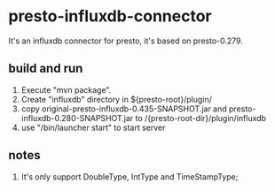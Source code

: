 # presto-influxdb-connector

It's an influxdb connector for presto, it's based on presto-0.279.

## build and run 
1. Execute "mvn package".
2. Create "influxdb" directory in ${presto-root}/plugin/
3. copy original-presto-influxdb-0.435-SNAPSHOT.jar and presto-influxdb-0.280-SNAPSHOT.jar to /{presto-root-dir}/plugin/influxdb
4. use "/bin/launcher start" to start server

## notes
1. It's only support DoubleType, IntType and TimeStampType;
